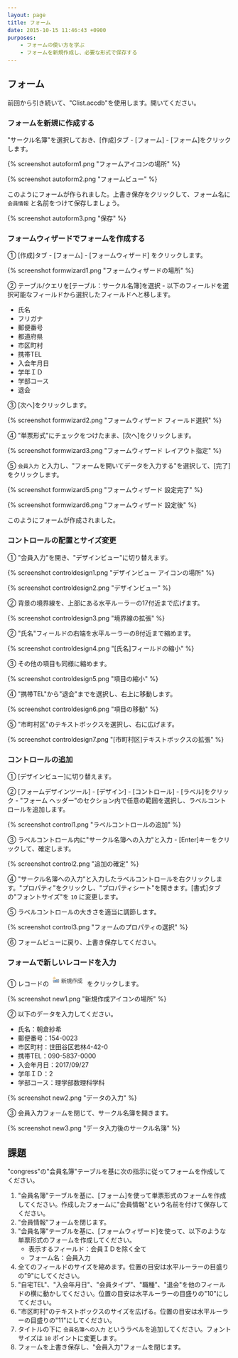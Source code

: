 ```yaml
---
layout: page
title: フォーム
date: 2015-10-15 11:46:43 +0900
purposes:
    - フォームの使い方を学ぶ
    - フォームを新規作成し、必要な形式で保存する
---
```



フォーム
--------

前回から引き続いて、"Clist.accdb"を使用します。開いてください。


### フォームを新規に作成する

"サークル名簿"を選択しておき、[作成]タブ - [フォーム] - [フォーム]をクリックします。

{% screenshot autoform1.png "フォームアイコンの場所" %}

{% screenshot autoform2.png "フォームビュー" %}

このようにフォームが作られました。上書き保存をクリックして、フォーム名に `会員情報` と名前をつけて保存しましょう。

{% screenshot autoform3.png "保存" %}


### フォームウィザードでフォームを作成する

&#9312; [作成]タブ - [フォーム] - [フォームウィザード] をクリックします。

{% screenshot formwizard1.png "フォームウィザードの場所" %}

&#9313; テーブル/クエリを[テーブル：サークル名簿]を選択 - 以下のフィールドを選択可能なフィールドから選択したフィールドへと移します。

-   氏名
-   フリガナ
-   郵便番号
-   都道府県
-   市区町村
-   携帯TEL
-   入会年月日
-   学年ＩＤ
-   学部コース
-   退会

&#9314; [次へ]をクリックします。

{% screenshot formwizard2.png "フォームウィザード フィールド選択" %}

&#9315; "単票形式"にチェックをつけたまま、[次へ]をクリックします。

{% screenshot formwizard3.png "フォームウィザード レイアウト指定" %}

&#9316; `会員入力` と入力し、"フォームを開いてデータを入力する"を選択して、[完了]をクリックします。

{% screenshot formwizard5.png "フォームウィザード 設定完了" %}

{% screenshot formwizard6.png "フォームウィザード 設定後" %}

このようにフォームが作成されました。


### コントロールの配置とサイズ変更

&#9312; "会員入力"を開き、"デザインビュー"に切り替えます。

{% screenshot controldesign1.png "デザインビュー アイコンの場所" %}

{% screenshot controldesign2.png "デザインビュー" %}

&#9313; 背景の境界線を、上部にある水平ルーラーの17付近まで広げます。

{% screenshot controldesign3.png "境界線の拡張" %}

&#9313; "氏名"フィールドの右端を水平ルーラーの8付近まで縮めます。

{% screenshot controldesign4.png "[氏名]フィールドの縮小" %}

&#9314; その他の項目も同様に縮めます。

{% screenshot controldesign5.png "項目の縮小" %}

&#9315; "携帯TEL"から"退会"までを選択し、右上に移動します。

{% screenshot controldesign6.png "項目の移動" %}

&#9316; "市町村区"のテキストボックスを選択し、右に広げます。

{% screenshot controldesign7.png "[市町村区]テキストボックスの拡張" %}


### コントロールの追加

&#9312; [デザインビュー]に切り替えます。

&#9313; [フォームデザインツール] - [デザイン] - [コントロール] - [ラベル]をクリック - "フォーム ヘッダー"のセクション内で任意の範囲を選択し、ラベルコントロールを追加します。

{% screenshot control1.png "ラベルコントロールの追加" %}

&#9314; ラベルコントロール内に"サークル名簿への入力"と入力 - [Enter]キーをクリックして、確定します。

{% screenshot control2.png "追加の確定" %}

&#9315; "サークル名簿への入力"と入力したラベルコントロールを右クリックします。"プロパティ"をクリックし、"プロパティシート"を開きます。[書式]タブの"フォントサイズ"を `10` に変更します。

&#9316; ラベルコントロールの大きさを適当に調節します。

{% screenshot control3.png "フォームのプロパティの選択" %}

&#9317; フォームビューに戻り、上書き保存してください。


### フォームで新しいレコードを入力

&#9312; レコードの <img src="../pic/newrecord.png" /> をクリックします。

{% screenshot new1.png "新規作成アイコンの場所" %}

&#9313; 以下のデータを入力してください。

-   氏名：朝倉紗希
-   郵便番号：154-0023
-   市区町村：世田谷区若林4-42-0
-   携帯TEL：090-5837-0000
-   入会年月日：2017/09/27
-   学年ＩＤ：2
-   学部コース：理学部数理科学科

{% screenshot new2.png "データの入力" %}

&#9314; 会員入力フォームを閉じて、サークル名簿を開きます。

{% screenshot new3.png "データ入力後のサークル名簿" %}


課題
----

"congress"の"会員名簿"テーブルを基に次の指示に従ってフォームを作成してください。

1. "会員名簿"テーブルを基に、[フォーム]を使って単票形式のフォームを作成してください。作成したフォームに"会員情報"という名前を付けて保存してください。
2. "会員情報"フォームを閉じます。
3. "会員名簿"テーブルを基に、[フォームウィザード]を使って、以下のような単票形式のフォームを作成してください。
    -   表示するフィールド：会員ＩＤを除く全て
    -   フォーム名：会員入力
4. 全てのフィールドのサイズを縮めます。位置の目安は水平ルーラーの目盛りの"9"にしてください。
5. "自宅TEL"、"入会年月日"、"会員タイプ"、"職種"、"退会"を他のフィールドの横に動かしてください。位置の目安は水平ルーラーの目盛りの"10"にしてください。
6. "市区町村"のテキストボックスのサイズを広げる。位置の目安は水平ルーラーの目盛りの"11"にしてください。
7. タイトルの下に `会員名簿への入力` というラベルを追加してください。フォントサイズは `10` ポイントに変更します。
8. フォームを上書き保存し、"会員入力"フォームを閉じます。
